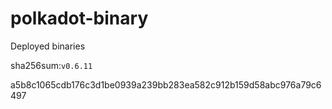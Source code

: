 # polkadot-binary
Deployed binaries

sha256sum:`v0.6.11`

a5b8c1065cdb176c3d1be0939a239bb283ea582c912b159d58abc976a79c6497

